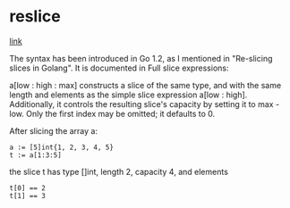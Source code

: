 # reslice
[link](https://stackoverflow.com/questions/27938177/golang-slice-slicing-a-slice-with-sliceabc)

The syntax has been introduced in Go 1.2, as I mentioned in "Re-slicing slices in Golang".
It is documented in Full slice expressions:

a[low : high : max]
constructs a slice of the same type, and with the same length and elements as the simple slice expression a[low : high].
Additionally, it controls the resulting slice's capacity by setting it to max - low.
Only the first index may be omitted; it defaults to 0.

After slicing the array a:
```
a := [5]int{1, 2, 3, 4, 5}
t := a[1:3:5]
```
the slice t has type []int, length 2, capacity 4, and elements
```
t[0] == 2
t[1] == 3
```

